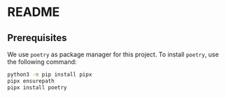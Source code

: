 # README

## Prerequisites

We use `poetry` as package manager for this project. To install `poetry`, use the following command:

```bash
python3 -m pip install pipx
pipx ensurepath
pipx install poetry
```
